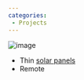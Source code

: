 ```yaml
---
categories:
 - Projects
---
```

![](BasePlane.jpg "image")

-   Thin [solar
    panels](http://www.robotshop.com/MP7-2-75-powerfilm-solar-cell.html)
-   <HK-T6A> Remote

